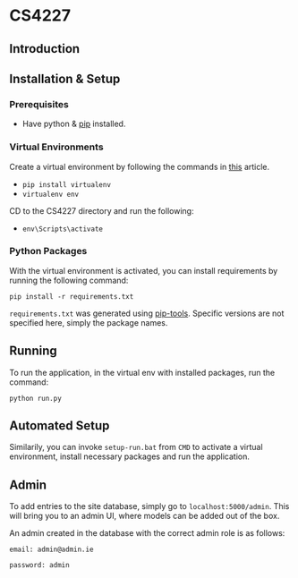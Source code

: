 # CS4227

## Introduction

## Installation & Setup

### Prerequisites

- Have python & [pip](https://www.liquidweb.com/kb/install-pip-windows/) installed.

### Virtual Environments

Create a virtual environment by following the commands in [this](https://programwithus.com/learn-to-code/Pip-and-virtualenv-on-Windows/) article.

- `pip install virtualenv`
- `virtualenv env`

CD to the CS4227 directory and run the following:

- `env\Scripts\activate`

### Python Packages

With the virtual environment is activated, you can install requirements by running the following command:

```shell
pip install -r requirements.txt
```

`requirements.txt` was generated using [pip-tools](https://github.com/jazzband/pip-tools). Specific versions are not specified here, simply the package names.

## Running

To run the application, in the virtual env with installed packages, run the command:

```shell
python run.py
```

## Automated Setup

Similarily, you can invoke `setup-run.bat` from `CMD` to activate a virtual environment, install necessary packages and run the application.

## Admin

To add entries to the site database, simply go to `localhost:5000/admin`. This will bring you to an admin UI, where models can be added out of the box.

An admin created in the database with the correct admin role is as follows:

```
email: admin@admin.ie

password: admin
```
